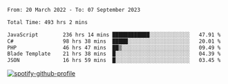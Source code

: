 <!--START_SECTION:waka-->

```txt
From: 20 March 2022 - To: 07 September 2023

Total Time: 493 hrs 2 mins

JavaScript        236 hrs 14 mins ████████████░░░░░░░░░░░░░   47.91 %
C#                98 hrs 38 mins  █████░░░░░░░░░░░░░░░░░░░░   20.01 %
PHP               46 hrs 47 mins  ██▒░░░░░░░░░░░░░░░░░░░░░░   09.49 %
Blade Template    21 hrs 38 mins  █░░░░░░░░░░░░░░░░░░░░░░░░   04.39 %
JSON              16 hrs 59 mins  █░░░░░░░░░░░░░░░░░░░░░░░░   03.45 %
```

<!--END_SECTION:waka-->
[![spotify-github-profile](https://spotify-github-profile.vercel.app/api/view?uid=c00zprrvy9xiloa9qnco3hmng&cover_image=true&theme=novatorem&show_offline=false&background_color=121212&bar_color=53b14f&bar_color_cover=false)](https://spotify-github-profile.vercel.app/api/view?uid=c00zprrvy9xiloa9qnco3hmng&redirect=true)



